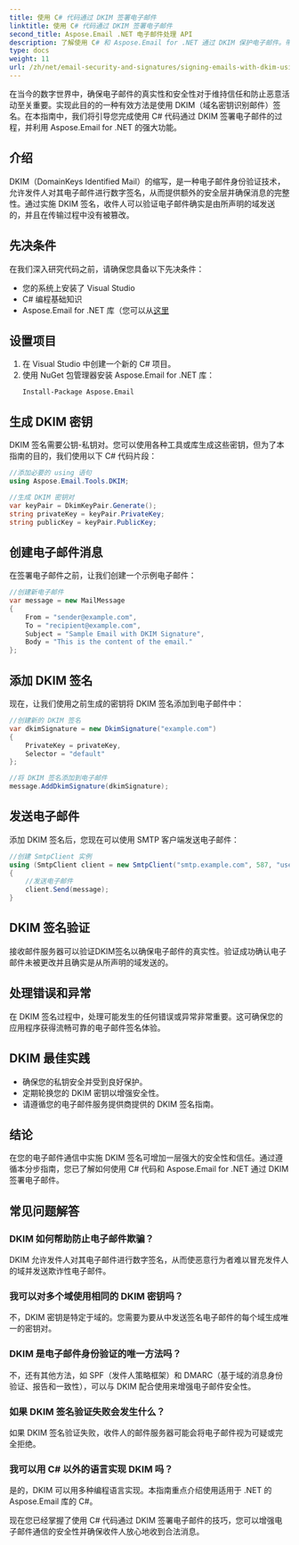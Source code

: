 ```yaml
---
title: 使用 C# 代码通过 DKIM 签署电子邮件
linktitle: 使用 C# 代码通过 DKIM 签署电子邮件
second_title: Aspose.Email .NET 电子邮件处理 API
description: 了解使用 C# 和 Aspose.Email for .NET 通过 DKIM 保护电子邮件。带有源代码的分步指南。增强电子邮件的信任度和真实性。
type: docs
weight: 11
url: /zh/net/email-security-and-signatures/signing-emails-with-dkim-using-csharp-code/
---
```


在当今的数字世界中，确保电子邮件的真实性和安全性对于维持信任和防止恶意活动至关重要。实现此目的的一种有效方法是使用 DKIM（域名密钥识别邮件）签名。在本指南中，我们将引导您完成使用 C# 代码通过 DKIM 签署电子邮件的过程，并利用 Aspose.Email for .NET 的强大功能。

## 介绍

DKIM（DomainKeys Identified Mail）的缩写，是一种电子邮件身份验证技术，允许发件人对其电子邮件进行数字签名，从而提供额外的安全层并确保消息的完整性。通过实施 DKIM 签名，收件人可以验证电子邮件确实是由所声明的域发送的，并且在传输过程中没有被篡改。

## 先决条件

在我们深入研究代码之前，请确保您具备以下先决条件：

- 您的系统上安装了 Visual Studio
- C# 编程基础知识
-  Aspose.Email for .NET 库（您可以从[这里](https://releases.aspose.com/email/net）)

## 设置项目

1. 在 Visual Studio 中创建一个新的 C# 项目。
2. 使用 NuGet 包管理器安装 Aspose.Email for .NET 库：
   ```
   Install-Package Aspose.Email
   ```

## 生成 DKIM 密钥

DKIM 签名需要公钥-私钥对。您可以使用各种工具或库生成这些密钥，但为了本指南的目的，我们使用以下 C# 代码片段：

```csharp
//添加必要的 using 语句
using Aspose.Email.Tools.DKIM;

//生成 DKIM 密钥对
var keyPair = DkimKeyPair.Generate();
string privateKey = keyPair.PrivateKey;
string publicKey = keyPair.PublicKey;
```

## 创建电子邮件消息

在签署电子邮件之前，让我们创建一个示例电子邮件：

```csharp
//创建新电子邮件
var message = new MailMessage
{
    From = "sender@example.com",
    To = "recipient@example.com",
    Subject = "Sample Email with DKIM Signature",
    Body = "This is the content of the email."
};
```

## 添加 DKIM 签名

现在，让我们使用之前生成的密钥将 DKIM 签名添加到电子邮件中：

```csharp
//创建新的 DKIM 签名
var dkimSignature = new DkimSignature("example.com")
{
    PrivateKey = privateKey,
    Selector = "default"
};

//将 DKIM 签名添加到电子邮件
message.AddDkimSignature(dkimSignature);
```

## 发送电子邮件

添加 DKIM 签名后，您现在可以使用 SMTP 客户端发送电子邮件：

```csharp
//创建 SmtpClient 实例
using (SmtpClient client = new SmtpClient("smtp.example.com", 587, "username", "password"))
{
    //发送电子邮件
    client.Send(message);
}
```

## DKIM 签名验证

接收邮件服务器可以验证DKIM签名以确保电子邮件的真实性。验证成功确认电子邮件未被更改并且确实是从所声明的域发送的。

## 处理错误和异常

在 DKIM 签名过程中，处理可能发生的任何错误或异常非常重要。这可确保您的应用程序获得流畅可靠的电子邮件签名体验。

## DKIM 最佳实践

- 确保您的私钥安全并受到良好保护。
- 定期轮换您的 DKIM 密钥以增强安全性。
- 请遵循您的电子邮件服务提供商提供的 DKIM 签名指南。

## 结论

在您的电子邮件通信中实施 DKIM 签名可增加一层强大的安全性和信任。通过遵循本分步指南，您已了解如何使用 C# 代码和 Aspose.Email for .NET 通过 DKIM 签署电子邮件。

## 常见问题解答

### DKIM 如何帮助防止电子邮件欺骗？

DKIM 允许发件人对其电子邮件进行数字签名，从而使恶意行为者难以冒充发件人的域并发送欺诈性电子邮件。

### 我可以对多个域使用相同的 DKIM 密钥吗？

不，DKIM 密钥是特定于域的。您需要为要从中发送签名电子邮件的每个域生成唯一的密钥对。

### DKIM 是电子邮件身份验证的唯一方法吗？

不，还有其他方法，如 SPF（发件人策略框架）和 DMARC（基于域的消息身份验证、报告和一致性），可以与 DKIM 配合使用来增强电子邮件安全性。

### 如果 DKIM 签名验证失败会发生什么？

如果 DKIM 签名验证失败，收件人的邮件服务器可能会将电子邮件视为可疑或完全拒绝。

### 我可以用 C# 以外的语言实现 DKIM 吗？

是的，DKIM 可以用多种编程语言实现。本指南重点介绍使用适用于 .NET 的 Aspose.Email 库的 C#。

现在您已经掌握了使用 C# 代码通过 DKIM 签署电子邮件的技巧，您可以增强电子邮件通信的安全性并确保收件人放心地收到合法消息。